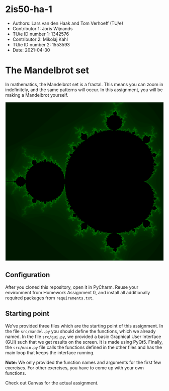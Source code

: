 # 2is50-ha-1

* Authors: Lars van den Haak and Tom Verhoeff (TU/e)
* Contributor 1: Joris Wijnands
* TU/e ID number 1: 1342576
* Contributor 2: Mikolaj Kahl
* TU/e ID number 2: 1553593
* Date: 2021-04-30

# The Mandelbrot set

In mathematics, the Mandelbrot set is a fractal.
This means you can zoom in indefinitely, and the same patterns will occur.
In this assignment, you will be making a Mandelbrot yourself.

![image](docs/source/images/mandelbrot.png)

## Configuration
After you cloned this repository, open it in PyCharm.
Reuse your environment from Homework Assignment 0,
and install all additionally required packages from `requirements.txt`.

## Starting point

We’ve provided three files which are the starting point of this
assignment. In the file `src/mandel.py` you should define the functions,
which we already named. In the file `src/gui.py`, we provided a
basic Graphical User Interface (GUI) such that we get results on the
screen. It is made using PyQt5. Finally, the
`src/main.py` file calls the functions defined in the other
files and has the main loop that keeps the interface running.

**Note:** We only provided the function names and arguments for the first few exercises. For other exercises, you have to come up with your own functions.

Check out Canvas for the actual assignment.
